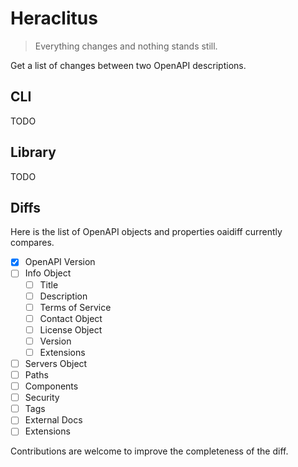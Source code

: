 # Heraclitus

> Everything changes and nothing stands still.

Get a list of changes between two OpenAPI descriptions.

## CLI

TODO

## Library

TODO

## Diffs

Here is the list of OpenAPI objects and properties oaidiff currently compares.

- [x] OpenAPI Version
- [ ] Info Object
  - [ ] Title
  - [ ] Description
  - [ ] Terms of Service
  - [ ] Contact Object
  - [ ] License Object
  - [ ] Version
  - [ ] Extensions
- [ ] Servers Object
- [ ] Paths
- [ ] Components
- [ ] Security
- [ ] Tags
- [ ] External Docs
- [ ] Extensions

Contributions are welcome to improve the completeness of the diff.
